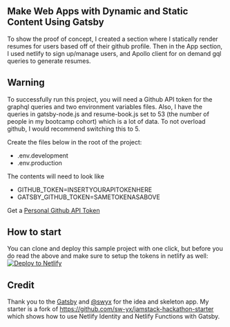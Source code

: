 ## Make Web Apps with Dynamic and Static Content Using Gatsby

To show the proof of concept, I created a section where I statically render resumes for users based off of their github profile. Then in the App section, I used netlify to sign up/manage users, and Apollo client for on demand gql queries to generate resumes.

## Warning

To successfully run this project, you will need a Github API token for the graphql queries and two environment variables files. Also, I have the queries in gatsby-node.js and resume-book.js set to 53 (the number of people in my bootcamp cohort) which is a lot of data. To not overload github, I would recommend switching this to 5.

Create the files below in the root of the project:
* .env.development
* .env.production

The contents will need to look like 
* GITHUB_TOKEN=INSERTYOURAPITOKENHERE
* GATSBY_GITHUB_TOKEN=SAMETOKENASABOVE

Get a [Personal Github API Token](https://github.com/settings/tokens) 

## How to start

You can clone and deploy this sample project with one click, but before you do read the above and make sure to setup the tokens in netlify as well:
[![Deploy to Netlify](https://www.netlify.com/img/deploy/button.svg)](https://app.netlify.com/start/deploy?repository=https://github.com/dwyfrequency/gatsby-ghub&stack=cms)

## Credit

Thank you to the [Gatsby](https://twitter.com/gatsbyjs?lang=en) and [@swyx](https://twitter.com/swyx) for the idea and skeleton app. My starter is a fork of https://github.com/sw-yx/jamstack-hackathon-starter which shows how to use Netlify Identity and Netlify Functions with Gatsby. 
